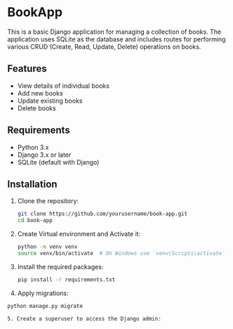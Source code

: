 # BookApp

This is a basic Django application for managing a collection of books. The application uses SQLite as the database and includes routes for performing various CRUD (Create, Read, Update, Delete) operations on books.

## Features

- View details of individual books
- Add new books
- Update existing books
- Delete books

## Requirements

- Python 3.x
- Django 3.x or later
- SQLite (default with Django)

## Installation

1. Clone the repository:
   ```bash
   git clone https://github.com/yourusername/book-app.git
   cd book-app
2. Create Virtual environment and Activate it:
   ```bash
   python -m venv venv
   source venv/bin/activate  # On Windows use `venv\Scripts\activate`
3. Install the required packages:
   ```bash
   pip install -r requirements.txt
4. Apply migrations:
  ```bash
  python manage.py migrate

5. Create a superuser to access the Django admin:





